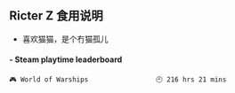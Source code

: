 ## Ricter Z 食用说明
- 喜欢猫猫，是个冇猫孤儿

<!-- steam-box start -->
#### - Steam playtime leaderboard
```text
🎮 World of Warships                 🕘 216 hrs 21 mins
```
<!-- Powered by https://github.com/YouEclipse/steam-box . -->
<!-- steam-box end -->
